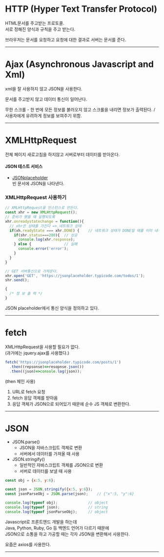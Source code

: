 # HTTP (Hyper Text Transfer Protocol)

HTML문서를 주고받는 프로토콜.<br/>
서로 정해진 양식과 규칙을 주고 받는다.

브라우저는 문서를 요청하고 요청에 대한 결과로 서버는 문서를 준다.

***
# Ajax (Asynchronous Javascript and Xml)

xml을 잘 사용하지 않고 JSON을 사용한다.

문서를 주고받지 않고 데이터 통신이 일어난다.

무한 스크롤 - 한 번에 모든 정보를 불러오지 않고 스크롤을 내리면 정보가 출력된다. / 사용자에게 유려하게 정보를 보여주기 위함.

***
# XMLHttpRequest

전체 페이지 새로고침을 하지않고 서버로부터 데이터를 받아온다.

#### JSON 테스트 서비스
- [JSONplaceholder](https://jsonplaceholder.typicode.com/)<br/>
빈 문서에 JSON을 나타낸다.

### XMLHttpRequest 사용하기
```jsx
// XMLHttpRequest을 인스턴스로 만든다.
const xhr = new XMLHttpRequest();
// 준비가 됐을 때 실행되도록
xhr.onreadystatechange = function(){
  // xhr은 상태를 가진다 => 네트워크 상태
  if(xh.readyState === xhr.DONE) {    // 네트워크 상태가 DONE일 때를 이미 내부적으로 가지고 있음
    if(shr.status===200){  // 성공
      console.log(xhr.response);
    } else {               // 실패
      console.error('error');
    }
  }
}

// GET 서버통신으로 가져온다.
xhr.open('GET', 'https://jsonplaceholder.typicode.com/todos/1');
shr.send();

{
  /* 정 보 출 력 */
}
```
JSON placeholder에서 통신 양식을 정의하고 있다.

***
# fetch

XMLHttpRequest을 사용할 필요가 없다.<br/>
(과거에는 jquery.ajax를 사용했다.)

```jsx
fetch('https://jsonplaceholder.typicode.com/posts/1')
  .then((repsonse)=>resopnse.json())
  .then((json)=>console.log(json));
```
(then 체인 사용)

1. URL로 fetch 요청
2. fetch 응답 객체를 받아옴
3. 응답 객체가 JSON으로 되어있기 때문에 순수 JS 객체로 변환한다.

***
# JSON

- JSON.parse()<br/>
    - JSON을 자바스크립트 객체로 변환
    - 서버에서 데이터를 가져올 때 사용
- JSON.stringify()<Br/>
    - 일반적인 자바스크립트 객체를 JSON으로 변환
    - 서버로 데이터를 보낼 때 사용

```jsx
const obj = {x:5, y:6};

const json = JSON.stringify({x:5, y:6});
const jsonParseObj = JSON.parse(json);    // {"x":5, "y":6}

console.log(typeof obj);              // object
console.log(typeof json);             // string
console.log(typeof jsonParseObj);     // object
```

Javascript로 프론트엔드 개발을 하는데<br/>
Java, Python, Ruby, Go 등 백엔드 언어가 다르기 때문에 <Br/>
JSON으로 소통을 하고 가공할 때는 각자 JSON을 변환해서 사용한다.

요즘은 axios를 사용한다.
***